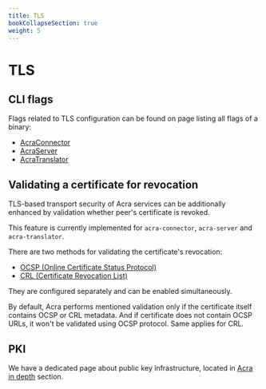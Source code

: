 ```yaml
---
title: TLS
bookCollapseSection: true
weight: 5
---
```


# TLS

## CLI flags

Flags related to TLS configuration can be found on page listing all flags of a binary:
* [AcraConnector](/acra/configuring-maintaining/general-configuration/acra-connector/#tls)
* [AcraServer](/acra/configuring-maintaining/general-configuration/acra-server/#tls)
* [AcraTranslator](/acra/configuring-maintaining/general-configuration/acra-translator/#tls)

## Validating a certificate for revocation

TLS-based transport security of Acra services can be additionally enhanced by validation whether peer's certificate is revoked.

This feature is currently implemented for `acra-connector`, `acra-server` and `acra-translator`.

There are two methods for validating the certificate's revocation:
* [OCSP (Online Certificate Status Protocol)](ocsp)
* [CRL (Certificate Revocation List)](crl)

They are configured separately and can be enabled simultaneously.

By default, Acra performs mentioned validation only if the certificate itself contains OCSP or CRL metadata.
And if certificate does not contain OCSP URLs, it won't be validated using OCSP protocol. Same applies for CRL.

## PKI

We have a dedicated page about public key infrastructure, located in [Acra in depth](/acra/acra-in-depth/security-design/acra-and-pki) section.
